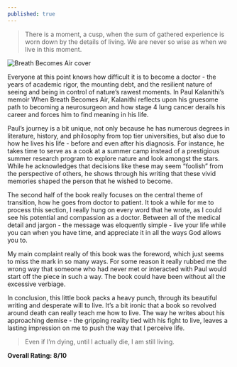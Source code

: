 ```yaml
---
published: true
---
```

> There is a moment, a cusp, when the sum of gathered experience is worn down by the details of living. We are never so wise as when we live in this moment.

![Breath Becomes Air cover](https://img.wook.pt/images/when-breath-becomes-air-paul-kalanithi/MXwyMjI2MzYxNHwxODE1NDQ1OHwxNTcxMDA3NjAwMDAw/500x)

Everyone at this point knows how difficult it is to become a doctor - the years of academic rigor, the mounting debt, and the resilient nature of seeing and being in control of nature’s rawest moments. In Paul Kalanithi’s memoir When Breath Becomes Air, Kalanithi reflects upon his gruesome path to becoming a neurosurgeon and how stage 4 lung cancer derails his career and forces him to find meaning in his life.

Paul’s journey is a bit unique, not only because he has numerous degrees in literature, history, and philosophy from top tier universities, but also due to how he lives his life - before and even after his diagnosis. For instance, he takes time to serve as a cook at a summer camp instead of a prestigious summer research program to explore nature and look amongst the stars. While he acknowledges that decisions like these may seem “foolish” from the perspective of others, he shows through his writing that these vivid memories shaped the person that he wished to become.

The second half of the book really focuses on the central theme of transition, how he goes from doctor to patient. It took a while for me to process this section, I really hung on every word that he wrote, as I could see his potential and compassion as a doctor. Between all of the medical detail and jargon - the message was eloquently simple - live your life while you can when you have time, and appreciate it in all the ways God allows you to.

My main complaint really of this book was the foreword, which just seems to miss the mark in so many ways. For some reason it really rubbed me the wrong way that someone who had never met or interacted with Paul would start off the piece in such a way. The book could have been without all the excessive verbiage.

In conclusion, this little book packs a heavy punch, through its beautiful writing and desperate will to live. It’s a bit ironic that a book so revolved around death can really teach me how to live. The way he writes about his approaching demise - the gripping reality tied with his fight to live, leaves a lasting impression on me to push the way that I perceive life.

> Even if I’m dying, until I actually die, I am still living.

**Overall Rating: 8/10**
